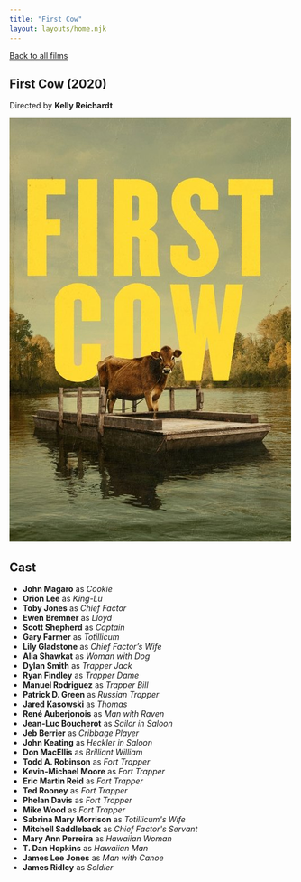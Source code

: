 ```yaml
---
title: "First Cow"
layout: layouts/home.njk
---
```


<a href="../">Back to all films</a>

<article class="film">
  <h1>First Cow (2020)</h1>

  <p class="director">
    Directed by <strong>Kelly Reichardt</strong>
  </p>

  <img src="../films/posters/first-cow.jpg" alt="">

  <h2>
    Cast
  </h2>
  <ul>
    <li><strong>John Magaro</strong> as <em>Cookie</em></li>
<li><strong>Orion Lee</strong> as <em>King-Lu</em></li>
<li><strong>Toby Jones</strong> as <em>Chief Factor</em></li>
<li><strong>Ewen Bremner</strong> as <em>Lloyd</em></li>
<li><strong>Scott Shepherd</strong> as <em>Captain</em></li>
<li><strong>Gary Farmer</strong> as <em>Totillicum</em></li>
<li><strong>Lily Gladstone</strong> as <em>Chief Factor’s Wife</em></li>
<li><strong>Alia Shawkat</strong> as <em>Woman with Dog</em></li>
<li><strong>Dylan Smith</strong> as <em>Trapper Jack</em></li>
<li><strong>Ryan Findley</strong> as <em>Trapper Dame</em></li>
<li><strong>Manuel Rodriguez</strong> as <em>Trapper Bill</em></li>
<li><strong>Patrick D. Green</strong> as <em>Russian Trapper</em></li>
<li><strong>Jared Kasowski</strong> as <em>Thomas</em></li>
<li><strong>René Auberjonois</strong> as <em>Man with Raven</em></li>
<li><strong>Jean-Luc Boucherot</strong> as <em>Sailor in Saloon</em></li>
<li><strong>Jeb Berrier</strong> as <em>Cribbage Player</em></li>
<li><strong>John Keating</strong> as <em>Heckler in Saloon</em></li>
<li><strong>Don MacEllis</strong> as <em>Brilliant William</em></li>
<li><strong>Todd A. Robinson</strong> as <em>Fort Trapper</em></li>
<li><strong>Kevin-Michael Moore</strong> as <em>Fort Trapper</em></li>
<li><strong>Eric Martin Reid</strong> as <em>Fort Trapper</em></li>
<li><strong>Ted Rooney</strong> as <em>Fort Trapper</em></li>
<li><strong>Phelan Davis</strong> as <em>Fort Trapper</em></li>
<li><strong>Mike Wood</strong> as <em>Fort Trapper</em></li>
<li><strong>Sabrina Mary Morrison</strong> as <em>Totillicum's Wife</em></li>
<li><strong>Mitchell Saddleback</strong> as <em>Chief Factor's Servant</em></li>
<li><strong>Mary Ann Perreira</strong> as <em>Hawaiian Woman</em></li>
<li><strong>T. Dan Hopkins</strong> as <em>Hawaiian Man</em></li>
<li><strong>James Lee Jones</strong> as <em>Man with Canoe</em></li>
<li><strong>James Ridley</strong> as <em>Soldier</em></li>
  </ul>
</article>

